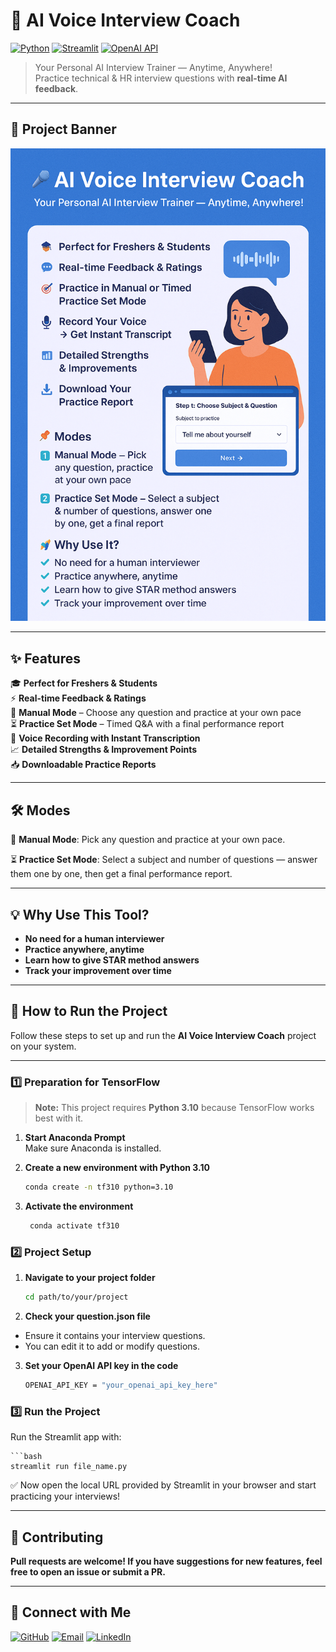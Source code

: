 # 🎤 AI Voice Interview Coach

[![Python](https://img.shields.io/badge/Python-3.9%2B-blue?logo=python)](https://www.python.org/)  [![Streamlit](https://img.shields.io/badge/Streamlit-App-red?logo=streamlit)](https://streamlit.io/)  [![OpenAI API](https://img.shields.io/badge/OpenAI-API-green?logo=openai)](https://openai.com/)  

> Your Personal AI Interview Trainer — Anytime, Anywhere!  
> Practice technical & HR interview questions with **real-time AI feedback**.

---

## 📌 Project Banner
![AI Voice Interview Coach Banner](https://github.com/Somnath-1202/AI-Interview-Coach/blob/bd503a095880b8f3e2dece65df76afb4cd092678/Poster.png)

---

## ✨ Features

🎓 **Perfect for Freshers & Students**  
⚡ **Real-time Feedback & Ratings**  
📝 **Manual Mode** – Choose any question and practice at your own pace  
⏳ **Practice Set Mode** – Timed Q&A with a final performance report  
🎤 **Voice Recording with Instant Transcription**  
📈 **Detailed Strengths & Improvement Points**  
📥 **Downloadable Practice Reports**  

---

## 🛠 Modes
📝 **Manual Mode**:
    Pick any question and practice at your own pace.

⏳ **Practice Set Mode**:
Select a subject and number of questions — answer them one by one, then get a final performance report.

---

## 💡 Why Use This Tool?

- **No need for a human interviewer**
- **Practice anywhere, anytime**
- **Learn how to give STAR method answers**
- **Track your improvement over time**
---
## 🚀 How to Run the Project

Follow these steps to set up and run the **AI Voice Interview Coach** project on your system.

---

### 1️⃣ Preparation for TensorFlow
> **Note:** This project requires **Python 3.10** because TensorFlow works best with it.

1. **Start Anaconda Prompt**  
   Make sure Anaconda is installed.

2. **Create a new environment with Python 3.10**
   ```bash
   conda create -n tf310 python=3.10

3. **Activate the environment**
   ```bash
    conda activate tf310

### 2️⃣ Project Setup
1. **Navigate to your project folder**
   ```bash
   cd path/to/your/project

2. **Check your question.json file**
  - Ensure it contains your interview questions.
  - You can edit it to add or modify questions.

3. **Set your OpenAI API key in the code**
   ```bash
   OPENAI_API_KEY = "your_openai_api_key_here"

### 3️⃣ Run the Project
Run the Streamlit app with:
    
    ```bash
    streamlit run file_name.py

✅ Now open the local URL provided by Streamlit in your browser and start practicing your interviews!

---

## 🤝 Contributing

**Pull requests are welcome! If you have suggestions for new features, feel free to open an issue or submit a PR.**

---

## 🔗 Connect with Me

[![GitHub](https://img.shields.io/badge/GitHub-Somnath_1202-181717?style=for-the-badge&logo=github)](https://github.com/Somnath-1202)
[![Email](https://img.shields.io/badge/Email-desaisomnath212-D14836?style=for-the-badge&logo=gmail&logoColor=white)](mailto:desaisomnath212@gmail.com)
[![LinkedIn](https://img.shields.io/badge/LinkedIn-somnathdesai-0077B5?style=for-the-badge&logo=linkedin&logoColor=white)]([https://www.linkedin.com/in/somnath-d-199192335?utm_source=share&utm_campaign=share_via&utm_content=profile&utm_medium=android_app])


